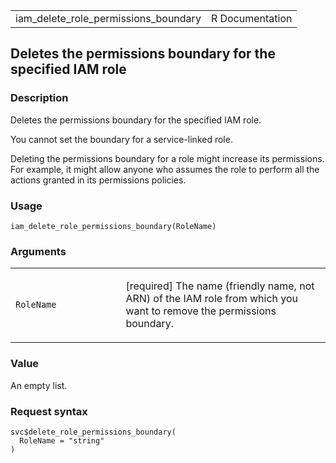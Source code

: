 <table style="width: 100%;">
<tbody>
<tr class="odd">
<td>iam_delete_role_permissions_boundary</td>
<td style="text-align: right;">R Documentation</td>
</tr>
</tbody>
</table>

## Deletes the permissions boundary for the specified IAM role

### Description

Deletes the permissions boundary for the specified IAM role.

You cannot set the boundary for a service-linked role.

Deleting the permissions boundary for a role might increase its
permissions. For example, it might allow anyone who assumes the role to
perform all the actions granted in its permissions policies.

### Usage

    iam_delete_role_permissions_boundary(RoleName)

### Arguments

<table>
<colgroup>
<col style="width: 35%" />
<col style="width: 65%" />
</colgroup>
<tbody>
<tr class="odd">
<td><code
id="iam_delete_role_permissions_boundary_:_RoleName">RoleName</code></td>
<td><p>[required] The name (friendly name, not ARN) of the IAM role from
which you want to remove the permissions boundary.</p></td>
</tr>
</tbody>
</table>

### Value

An empty list.

### Request syntax

    svc$delete_role_permissions_boundary(
      RoleName = "string"
    )

